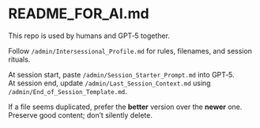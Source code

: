# README_FOR_AI.md

This repo is used by humans and GPT‑5 together.  

Follow `/admin/Intersessional_Profile.md` for rules, filenames, and session rituals.  

At session start, paste `/admin/Session_Starter_Prompt.md` into GPT‑5.  
At session end, update `/admin/Last_Session_Context.md` using `/admin/End_of_Session_Template.md`.  

If a file seems duplicated, prefer the **better** version over the **newer** one.  
Preserve good content; don’t silently delete.  


